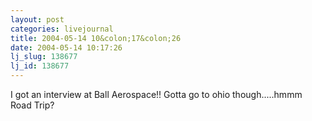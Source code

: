 ```yaml
---
layout: post
categories: livejournal
title: 2004-05-14 10&colon;17&colon;26
date: 2004-05-14 10:17:26
lj_slug: 138677
lj_id: 138677
---
```

I got an interview at Ball Aerospace!! Gotta go to ohio though.....hmmm Road Trip?
